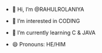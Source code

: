 - 👋 Hi, I’m @RAHULROLANIYA
- 👀 I’m interested in CODING
- 🌱 I’m currently learning C & JAVA

- 😄 Pronouns: HE/HIM

<!---
RAHUL3618/RAHUL3618 is a ✨ special ✨ repository because its `README.md` (this file) appears on your GitHub profile.
You can click the Preview link to take a look at your changes.
--->
